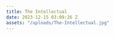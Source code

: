 ```yaml
---
title: The Intellectual
date: 2023-12-15 03:09:26 Z
assets: "/uploads/The-Intellectual.jpg"
---
```


